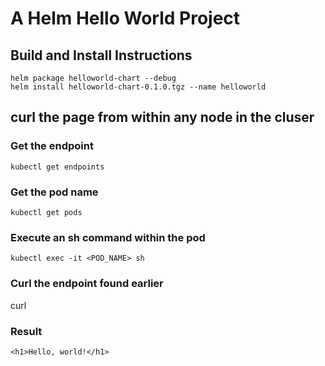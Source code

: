 # A Helm Hello World Project
## Build and Install Instructions
```
helm package helloworld-chart --debug
helm install helloworld-chart-0.1.0.tgz --name helloworld
```

## curl the page from within any node in the cluser
### Get the endpoint
`kubectl get endpoints`

### Get the pod name
`kubectl get pods`

### Execute an sh command within the pod
`kubectl exec -it <POD_NAME> sh`

### Curl the endpoint found earlier
curl <ENDPOINT>

### Result
```
<h1>Hello, world!</h1>

```

